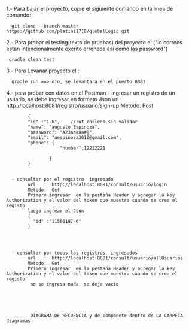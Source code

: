  1.- Para bajar el proyecto, copie el siguiente comando en la linea de comando:
 
      git clone --branch master https://github.com/platini1710/globalLogic.git
	  
2.-	Para probar el testing(texto de pruebas)  del proyecto el ("lo correos estan intencionalmente excrito erroneos asi como las password")	  

     gradle clean test 
	 
3.-	Para Levanar   proyecto el :
	  
      gradle run ==> ojo, se levantara en el puerto 8081
	   
	   
4.-	para probar con datos en el Postman
      - ingresar un registro de un usuario, se debe ingresar en formato Json
			url   :  http://localhost:8081/registro/usuario/sign-up
			Metodo:  Post
			
			{
			"id" :"1-6",    //rut chileno sin validar
			"name": "augusto Espinoza",
			"password": "A23aaaaa#@",
			"email": "aespinoza3010@gmail.com",
			"phone": {
						"number":12212221

					}
			}
		

      - consultar por el registro  ingresado
			url   :  http://localhost:8081/consult/usuario/login
			Metodo:  Get	  
			Primero ingresar  en la pestaña Header y agregar la key Authorization y el valor del token que muestra cuando se crea el registo 
			luego ingrear el Json  
			{
			  "id" :"11566187-6"
			}
		
		
		
		
	  - consultar por todos los registros  ingresados
	  	    url   :  http://localhost:8081/consult/usuario/allUsuarios
		    Metodo:  Get	
	        Primero ingresar  en la pestaña Header y agregar la key Authorization y el valor del token que muestra cuando se crea el registo 
		     no se ingresa nada, se deja vacio
			 
			 
			 
			 
			 
			 DIAGRAMA DE SECUENCIA y de componete dentro de LA CARPETA diagramas